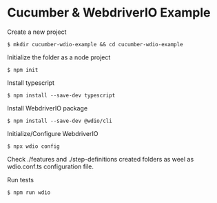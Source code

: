 # Cucumber & WebdriverIO Example

Create a new project

```shell
$ mkdir cucumber-wdio-example && cd cucumber-wdio-example
```

Initialize the folder as a node project

```shell
$ npm init
```

Install typescript

```shell 
$ npm install --save-dev typescript
``` 

Install WebdriverIO package

```shell
$ npm install --save-dev @wdio/cli
```

Initialize/Configure WebdriverIO

```shell
$ npx wdio config
```

Check ./features and ./step-definitions created folders as weel as wdio.conf.ts configuration file.

Run tests

```shell
$ npm run wdio
```